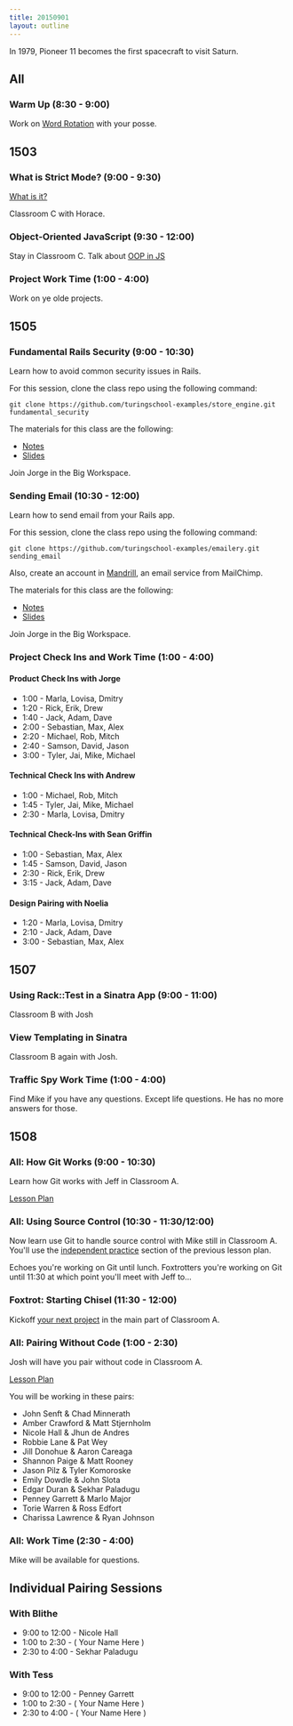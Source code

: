 ```yaml
---
title: 20150901
layout: outline
---
```


In 1979, Pioneer 11 becomes the first spacecraft to visit Saturn.

## All

### Warm Up (8:30 - 9:00)

Work on [Word Rotation](https://github.com/turingschool/thinking_in_algorithms/blob/master/challenges/word_rotation.markdown)
with your posse.


## 1503

### What is Strict Mode? (9:00 - 9:30)

[What is it?](https://developer.mozilla.org/en-US/docs/Web/JavaScript/Reference/Strict_mode)

Classroom C with Horace.

### Object-Oriented JavaScript (9:30 - 12:00)

Stay in Classroom C. Talk about [OOP in JS](https://github.com/turingschool/lesson_plans/blob/master/ruby_04-apis_and_scalability/object_oriented_javascript.markdown)

### Project Work Time (1:00 - 4:00)

Work on ye olde projects.

## 1505

### Fundamental Rails Security (9:00 - 10:30)

Learn how to avoid common security issues in Rails.

For this session, clone the class repo using the following command:

```
git clone https://github.com/turingschool-examples/store_engine.git fundamental_security
```
The materials for this class are the following:

* [Notes](https://www.dropbox.com/s/a3k2hp473y1pss4/Turing%20-%20Fundamental%20Rails%20Security%20%28Notes%29.pages?dl=0)
* [Slides](https://www.dropbox.com/s/jz5fpbyxwuidr5t/Turing%20-%20Fundamental%20Rails%20Security.key?dl=0)

Join Jorge in the Big Workspace.

### Sending Email (10:30 - 12:00)

Learn how to send email from your Rails app.

For this session, clone the class repo using the following command:

```
git clone https://github.com/turingschool-examples/emailery.git sending_email
```

Also, create an account in [Mandrill](https://mandrillapp.com), an email service from MailChimp.

The materials for this class are the following:

* [Notes](https://www.dropbox.com/s/mw8lliku5tbgptg/Turing%20-%20Sending%20Email%20%28Notes%29.pages?dl=0)
* [Slides](https://www.dropbox.com/s/9sa3ew9zzjsoglb/Turing%20-%20Sending%20Email.key?dl=0)

Join Jorge in the Big Workspace.

### Project Check Ins and Work Time (1:00 - 4:00)

#### Product Check Ins with Jorge

* 1:00 - Marla, Lovisa, Dmitry
* 1:20 - Rick, Erik, Drew
* 1:40 - Jack, Adam, Dave
* 2:00 - Sebastian, Max, Alex
* 2:20 - Michael, Rob, Mitch
* 2:40 - Samson, David, Jason
* 3:00 - Tyler, Jai, Mike, Michael

#### Technical Check Ins with Andrew

* 1:00 - Michael, Rob, Mitch
* 1:45 - Tyler, Jai, Mike, Michael
* 2:30 - Marla, Lovisa, Dmitry

#### Technical Check-Ins with Sean Griffin

* 1:00 - Sebastian, Max, Alex
* 1:45 - Samson, David, Jason
* 2:30 - Rick, Erik, Drew
* 3:15 - Jack, Adam, Dave

#### Design Pairing with Noelia

* 1:20 - Marla, Lovisa, Dmitry
* 2:10 - Jack, Adam, Dave
* 3:00 - Sebastian, Max, Alex

## 1507

### Using Rack::Test in a Sinatra App (9:00 - 11:00)

Classroom B with Josh

### View Templating in Sinatra

Classroom B again with Josh.

### Traffic Spy Work Time (1:00 - 4:00)

Find Mike if you have any questions. Except life questions. He has no more answers for those.


## 1508

### All: How Git Works (9:00 - 10:30)

Learn how Git works with Jeff in Classroom A.

[Lesson Plan](https://github.com/turingschool/lesson_plans/blob/master/ruby_01-object_oriented_programming_with_ruby/intro_to_git.markdown)

### All: Using Source Control (10:30 - 11:30/12:00)

Now learn use Git to handle source control with Mike still in Classroom A. You'll use the [independent practice](https://github.com/turingschool/lesson_plans/blob/master/ruby_01-object_oriented_programming_with_ruby/intro_to_git.markdown#independent-practice) section of the previous lesson plan.

Echoes you're working on Git until lunch. Foxtrotters you're working on Git until 11:30 at which point you'll meet with Jeff to...

### Foxtrot: Starting Chisel (11:30 - 12:00)

Kickoff [your next project](https://github.com/turingschool/curriculum/blob/master/source/projects/chisel.markdown) in the main part of Classroom A.

### All: Pairing Without Code (1:00 - 2:30)

Josh will have you pair without code in Classroom A.

[Lesson Plan](https://github.com/turingschool/lesson_plans/blob/master/ruby_01-object_oriented_programming_with_ruby/intro_to_pairing.markdown)

You will be working in these pairs:

* John Senft & Chad Minnerath
* Amber Crawford & Matt Stjernholm
* Nicole Hall & Jhun de Andres
* Robbie Lane & Pat Wey
* Jill Donohue & Aaron Careaga
* Shannon Paige & Matt Rooney
* Jason Pilz & Tyler Komoroske
* Emily Dowdle & John Slota
* Edgar Duran & Sekhar Paladugu
* Penney Garrett & Marlo Major
* Torie Warren & Ross Edfort
* Charissa Lawrence & Ryan Johnson

### All: Work Time (2:30 - 4:00)

Mike will be available for questions.

## Individual Pairing Sessions

### With Blithe

* 9:00 to 12:00 - Nicole Hall
* 1:00 to 2:30 - ( Your Name Here )
* 2:30 to 4:00 - Sekhar Paladugu

### With Tess

* 9:00 to 12:00 - Penney Garrett
* 1:00 to 2:30 - ( Your Name Here )
* 2:30 to 4:00 - ( Your Name Here )
